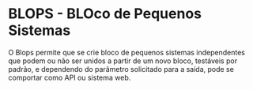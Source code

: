 # BLOPS - BLOco de Pequenos Sistemas

O Blops permite que se crie bloco de pequenos sistemas independentes que podem ou não ser unidos a partir de um novo bloco, testáveis por padrão, e dependendo do parâmetro solicitado para a saída, pode se comportar como API ou sistema web.
